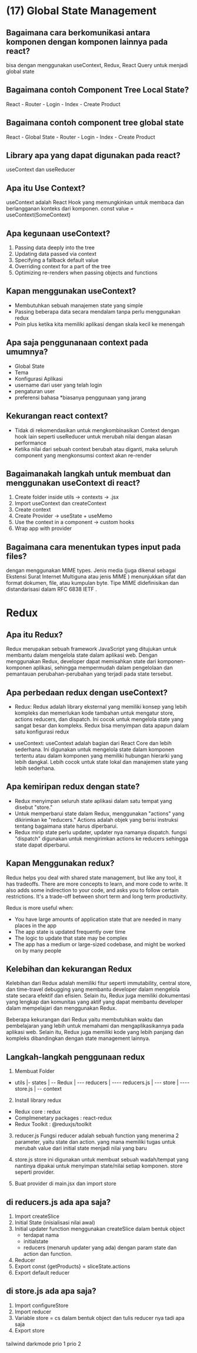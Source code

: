 # (17) Global State Management

## Bagaimana cara berkomunikasi antara komponen dengan komponen lainnya pada react?

bisa dengan menggunakan useContext, Redux, React Query untuk menjadi global state

## Bagaimana contoh Component Tree Local State?

React -
Router -
Login - Index - Create Product

## Bagaimana contoh component tree global state

React -
Global State -
Router -
Login - Index - Create Product

## Library apa yang dapat digunakan pada react?

useContext dan useReducer

## Apa itu Use Context?

useContext adalah React Hook yang memungkinkan untuk membaca dan berlangganan konteks dari komponen.
const value = useContext(SomeContext)

## Apa kegunaan useContext?

1. Passing data deeply into the tree
2. Updating data passed via context
3. Specifying a fallback default value
4. Overriding context for a part of the tree
5. Optimizing re-renders when passing objects and functions

## Kapan menggunakan useContext?

- Membutuhkan sebuah manajemen state yang simple
- Passing beberapa data secara mendalam tanpa perlu menggunakan redux
- Poin plus ketika kita memiliki aplikasi dengan skala kecil ke menengah

## Apa saja penggunanaan context pada umumnya?

- Global State
- Tema
- Konfigurasi Aplikasi
- username dari user yang telah login
- pengaturan user
- preferensi bahasa
  \*biasanya penggunaan yang jarang

## Kekurangan react context?

- Tidak di rekomendasikan untuk mengkombinasikan Context dengan hook lain seperti useReducer untuk merubah nilai dengan alasan performance
- Ketika nilai dari sebuah context berubah atau diganti, maka seluruh component yang mengkonsumsi context akan re-render

## Bagaimanakah langkah untuk membuat dan menggunakan useContext di react?

1. Create folder inside utils -> contexts -> .jsx
2. Import useContext dan createContext
3. Create context
4. Create Provider -> useState + useMemo
5. Use the context in a component -> custom hooks
6. Wrap app with provider

## Bagaimana cara menentukan types input pada files?

dengan menggunakan MIME types. Jenis media (juga dikenal sebagai Ekstensi Surat Internet Multiguna atau jenis MIME ) menunjukkan sifat dan format dokumen, file, atau kumpulan byte. Tipe MIME didefinisikan dan distandarisasi dalam RFC 6838 IETF .

# Redux

## Apa itu Redux?

Redux merupakan sebuah framework JavaScript yang ditujukan untuk membantu dalam mengelola state dalam aplikasi web. Dengan menggunakan Redux, developer dapat memisahkan state dari komponen-komponen aplikasi, sehingga mempermudah dalam pengelolaan dan pemantauan perubahan-perubahan yang terjadi pada state tersebut.

## Apa perbedaan redux dengan useContext?

- Redux: Redux adalah library eksternal yang memiliki konsep yang lebih kompleks dan memerlukan kode tambahan untuk mengatur store, actions reducers, dan dispatch. Ini cocok untuk mengelola state yang sangat besar dan kompleks. Redux bisa menyimpan data apapun dalam satu konfigurasi redux

- useContext: useContext adalah bagian dari React Core dan lebih sederhana. Ini digunakan untuk mengelola state dalam komponen tertentu atau dalam komponen yang memiliki hubungan hierarki yang lebih dangkal. Lebih cocok untuk state lokal dan manajemen state yang lebih sederhana.

## Apa kemiripan redux dengan state?

- Redux menyimpan seluruh state aplikasi dalam satu tempat yang disebut "store."
- Untuk memperbarui state dalam Redux, menggunakan "actions" yang dikirimkan ke "reducers." Actions adalah objek yang berisi instruksi tentang bagaimana state harus diperbarui.
- Redux mirip state perlu updater, updater nya namanya dispatch. fungsi "dispatch" digunakan untuk mengirimkan actions ke reducers sehingga state dapat diperbarui.

## Kapan Menggunakan redux?

Redux helps you deal with shared state management, but like any tool, it has tradeoffs. There are more concepts to learn, and more code to write. It also adds some indirection to your code, and asks you to follow certain restrictions. It's a trade-off between short term and long term productivity.

Redux is more useful when:

- You have large amounts of application state that are needed in many places in the app
- The app state is updated frequently over time
- The logic to update that state may be complex
- The app has a medium or large-sized codebase, and might be worked on by many people

## Kelebihan dan kekurangan Redux

Kelebihan dari Redux adalah memiliki fitur seperti immutability, central store, dan time-travel debugging yang membantu developer dalam mengelola state secara efektif dan efisien. Selain itu, Redux juga memiliki dokumentasi yang lengkap dan komunitas yang aktif yang dapat membantu developer dalam mempelajari dan menggunakan Redux.

Beberapa kekurangan dari Redux yaitu membutuhkan waktu dan pembelajaran yang lebih untuk memahami dan mengaplikasikannya pada aplikasi web. Selain itu, Redux juga memiliki kode yang lebih panjang dan kompleks dibandingkan dengan state management lainnya.

## Langkah-langkah penggunaan redux

1. Membuat Folder

- utils
  |- states
  | -- Redux
  | --- reducers
  | ---- reducers.js
  | --- store
  | ---- store.js
  | -- context

2. Install library redux

- Redux core : redux
- Complmenetary packages : react-redux
- Redux Toolkit : @reduxjs/toolkit

3. reducer.js
   Fungsi reducer adalah sebuah function yang menerima 2 parameter, yaitu state dan action. yang mana memiliki tugas untuk merubah value dari initial state menjadi nilai yang baru

4. store.js
   store ini digunakan untuk membuat sebuah wadah/tempat yang nantinya dipakai untuk menyimpan state/nilai setiap komponen. store seperti provider.

5. Buat provider di main.jsx dan import store

## di reducers.js ada apa saja?

1.  Import createSlice
2.  Initial State (inisialisasi nilai awal)
3.  Initial updater function menggunakan createSlice dalam bentuk object
    - terdapat nama
    - initialstate
    - reducers (menaruh updater yang ada) dengan param state dan action dan function.
4.  Reducer
5.  Export const {getProducts} = sliceState.actions
6.  Export default reducer

## di store.js ada apa saja?

1. Import configureStore
2. Import reducer
3. Variable store = cs dalam bentuk object dan tulis reducer nya tadi apa saja
4. Export store

####

tailwind darkmode
prio 1
prio 2
